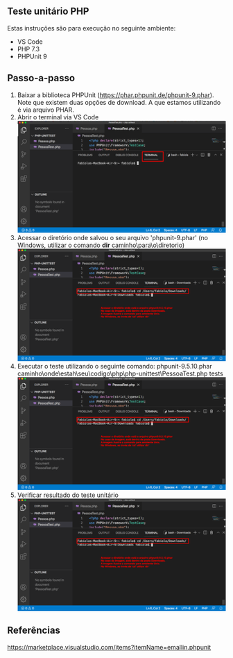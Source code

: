 ## Teste unitário PHP

Estas instruções são para execução no seguinte ambiente:
- VS Code
- PHP 7.3
- PHPUnit 9

## Passo-a-passo
1) Baixar a biblioteca PHPUnit (https://phar.phpunit.de/phpunit-9.phar). Note que existem duas opções de download. A que estamos utilizando é via arquivo PHAR.
2) Abrir o terminal via VS Code
![Acessar terminal VS Code](https://github.com/fabsfernandes/esof-tests/blob/main/php/acessar-terminal-vscode.png)
3) Acessar o diretório onde salvou o seu arquivo 'phpunit-9.phar' (no Windows, utilizar o comando **dir** caminho\para\o\diretorio)
![Acessar diretório](https://github.com/fabsfernandes/esof-tests/blob/main/php/acessar-diretorio-onde-bibliotecaphpunit-foisalva.png)
4) Executar o teste utilizando o seguinte comando: phpunit-9.5.10.phar caminho\onde\estah\seu\codigo\php\php-unittest\PessoaTest.php tests
![Acessar diretório](https://github.com/fabsfernandes/esof-tests/blob/main/php/acessar-diretorio-onde-bibliotecaphpunit-foisalva.png)
5) Verificar resultado do teste unitário
![Acessar diretório](https://github.com/fabsfernandes/esof-tests/blob/main/php/acessar-diretorio-onde-bibliotecaphpunit-foisalva.png)
 
 
 ## Referências
 https://marketplace.visualstudio.com/items?itemName=emallin.phpunit
